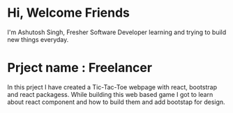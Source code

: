 # Hi, Welcome Friends

I'm Ashutosh Singh, Fresher Software Developer learning and trying to build new things everyday.

# Prject name : Freelancer

In this prject I have created a Tic-Tac-Toe webpage with react, bootstrap and react packagess.
While building this web based game I got to learn about react component and how to build them and add bootstap for design.
